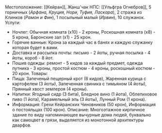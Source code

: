 Местоположение: [[Кейран]], Жанш'чак
НПС: [[Ульфгра Огнебров]], 5 горничных  (*Арфана, Круция, Нори, Туфия, Ласкара*), 2 стража из Клинков (*Рамон и Фин*), 1 посыльный малый (*Ирвин*), 10 служанок. 
Услуги: 
- Ночлег: Обычная комната (х10) - 2 кроны, Роскошная комната (х8) - 5 крона, Баронские зал (х1) - 25 крон. 
- Горячие ванные: Крона за каждый час в банях  и каждую служанку которая будет в вами. 
- Доставка и рассылка почты: письмо - 2 йоты, ручная посылка - 4 йоты, короб - 8 йот. 
- Пошив одежды: ремонт - 5 кидов за каждый предмет, одежда путника - 3 кроны, простой костюм - 4 кроны, роскошный костюм - 20 крон. 
Товары: 
- Пища: Запеченый пещерный крот (6 кидов), Жаренная курица с картофелем (3 йоты), Запеченная свиника с тимьяном (4 йоты), Прянный хвост землероя (4 кроны).
- Напитки: Ягодный сидр (3 бита), Бледное вино (1 йота), Облепиховое пиво (1 йота), Карамельный эль (3 йоты), Лунный Ром (1 крона).
- Информация: Грехи Кейранских Чиновников (50 крон), Информация о постояльцах (100 крон).
Описание:
	Многоэтажное кирпичное здание по виду напоминающее вычурные дома людей, буквально как самоцвет в грязи, выделяется из монотонной архитектуры дварфов.